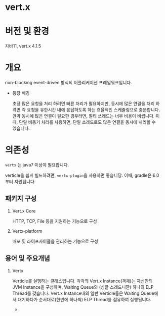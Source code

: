 # vert.x

# 버전 및 환경

자바11, vert.x 4.1.5

# 개요

non-blocking event-driven 방식의 어플리케이션 프레임워크입니다.

- 등장 배경
    
    초당 많은 요청을 처리 하려면 빠른 처리가 필요하지만, 동시에 많은 연결을 처리 하려면 각 요청을 유한시간 내에 응답하도록 하는 효율적인 스케줄링으로 충분합니다. 만약 동시에 많은 연결이 필요한 경우라면, 멀티 쓰레드는 너무 비용이 비쌉니다. 이때, 단일 비동기 처리를 사용하면, 단일 쓰레드로도 많은 연결을 동시에 처리할 수 있습니다.
    

# 의존성

`vertx` 는 java7 이상이 필요합니다.

verticle을 쉽게 빌드하려면, `vertx-plugin`을 사용하면 좋습니당. 이때, gradle은 6.0부터 지원됩니다.

## 패키지 구성

1. Vert.x Core
    
    HTTP, TCP, File 등을 지원하는 기능으로 구성
    
2. Vertx-platform
    
    배포 및 라이프사이클을 관리하는 기능으로 구성
    

## 용어 및 주요개념

1. Vertx
    
    Verticle를 실행하는 클래스입니다. 각각의 Vert.x Instance(객체)는 자신만의 JVM Instance을 구성하며, Waiting Queue와 (싱글 스레드니깐) 하나의 ELP Thread를 갖습니다. Vert.x Instance내의  일반 Verticle들은 Waiting Queue에서 대기하다가 순서대로(한번에 하나씩) ELP Thread를 점유하여 실행됩니다. 
    
    -